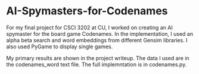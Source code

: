 # AI-Spymasters-for-Codenames
For my final project for CSCI 3202 at CU, I worked on creating an AI spymaster for the board game Codenames. In the implementation, I used an alpha beta search and word embeddings from different Gensim libraries. I also used PyGame to display single games. 

My primary results are shown in the project writeup. The data I used are in the codenames_word text file. The full implemntation is in codenames.py.
